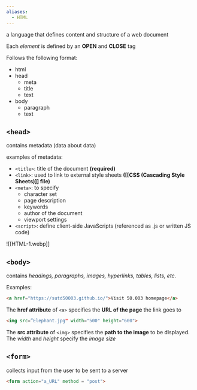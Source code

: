 ```yaml
---
aliases:
  - HTML
---
```


a language that defines content and structure of a web document

Each *element* is defined by an **OPEN** and **CLOSE** tag

Follows the following format:
- html
- head
    - meta
    - title
    - text
- body
    - paragraph
    - text

## `<head>`
contains metadata (data about data)

examples of metadata:
- `<title>`: title of the document **(required)**
- `<link>`:  used to link to external style sheets **([[CSS (Cascading Style Sheets)]] file)**
- `<meta>`: to  specify
	- character set
	- page description
	- keywords
	- author of the document
	- viewport settings
- `<script>`: define client-side JavaScripts (referenced as .js or written JS code)

![[HTML-1.webp]]

## `<body>`
contains *headings, paragraphs, images, hyperlinks, tables, lists, etc.*

Examples:
```html
<a href="https://sutd50003.github.io/">Visit 50.003 homepage</a>
```
The **href attribute** of `<a>` specifies the **URL of the page** the link goes to

```html
<img src=”Elephant.jpg" width="500" height="600">
```
The **src attribute** of `<img>` specifies the **path to the image** to be displayed. The *width* and *height* specify the *image size*

## `<form>`
collects input from the user to be sent to a server

```html
<form action="a_URL" method = "post">
```